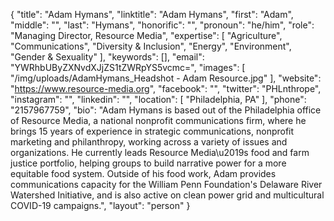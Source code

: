 {
  "title": "Adam Hymans",
  "linktitle": "Adam Hymans",
  "first": "Adam",
  "middle": "",
  "last": "Hymans",
  "honorific": "",
  "pronoun": "he/him",
  "role": "Managing Director, Resource Media",
  "expertise": [
    "Agriculture",
    "Communications",
    "Diversity & Inclusion",
    "Energy",
    "Environment",
    "Gender & Sexuality"
  ],
  "keywords": [],
  "email": "YWRhbUByZXNvdXJjZS1tZWRpYS5vcmc=",
  "images": [
    "/img/uploads/AdamHymans_Headshot - Adam Resource.jpg"
  ],
  "website": "https://www.resource-media.org",
  "facebook": "",
  "twitter": "PHLnthrope",
  "instagram": "",
  "linkedin": "",
  "location": [
    "Philadelphia, PA"
  ],
  "phone": "2157967759",
  "bio": "Adam Hymans is based out of the Philadelphia office of Resource Media, a national nonprofit communications firm, where he brings 15 years of experience in strategic communications, nonprofit marketing and philanthropy, working across a variety of issues and organizations. He currently leads Resource Media\u2019s food and farm justice portfolio, helping groups to build narrative power for a more equitable food system. Outside of his food work, Adam provides communications capacity for the William Penn Foundation's Delaware River Watershed Initiative, and is also active on clean power grid and multicultural COVID-19 campaigns.",
  "layout": "person"
}

